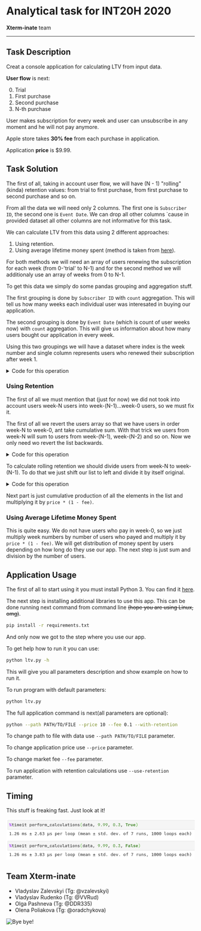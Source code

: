# Analytical task for INT20H 2020

**Xterm-inate** team

---

## Task Description

Creat a console application for calculating LTV from input data.

**User flow** is next:

0. Trial
1. First purchase
2. Second purchase
3. N-th purchase

User makes subscription for every week and user can unsubscribe in any moment and he will not pay anymore.

Apple store takes **30% fee** from each purchase in application.

Application **price** is $9.99.

## Task Solution

The first of all, taking in account user flow, we will have (N - 1) "rolling" (kinda) retention values: from trial to first purchase, from first purchase to second purchase and so on.

From all the data we will need only 2 columns. The first one is `Subscriber ID`, the second one is `Event Date`. We can drop all other columns \`cause in provided dataset all other columns are not informative for this task.

We can calculate LTV from this data using 2 different approaches:

1. Using retention.
2. Using average lifetime money spent (method is taken from [here](https://www.thebalancesmb.com/how-to-calculate-the-lifetime-value-of-a-customer-4173824)).

For both methods we will need an array of users renewing the subscription for each week (from 0-'trial' to N-1) and for the second method we will additionaly use an array of weeks from 0 to N-1.

To get this data we simply do some pandas grouping and aggregation stuff.

The first grouping is done by `Subscriber ID` with `count` aggregation. This will tell us how many weeks each individual user was interesated in buying our application.

The second grouping is done by `Event Date` (which is count of user weeks now) with `count` aggregation. This will give us information about how many users bought our application in every week.

Using this two groupings we will have a dataset where index is the week number and single column represents users who renewed their subscription after week 1.

<details>
    <summary>Code for this operation</summary>
    ```python
    data = (data
            .groupby(by="Subscriber ID").count()
            .reset_index()
            .groupby(by="Event Date").count()
            .sort_index()
            )["Subscriber ID"]
    weeks, user_counts = data.index.values - 1, data.values
    ```
</details>

### Using Retention

The first of all we must mention that (just for now) we did not took into account users week-N users into week-(N-1)...week-0 users, so we must fix it.

The first of all we revert the users array so that we have users in order week-N to week-0, ant take cumulative sum. With that trick we users from week-N will sum to users from week-(N-1), week-(N-2) and so on. Now we only need wo revert the list backwards.

<details>
    <summary>Code for this operation</summary>
    ```python
    users = user_counts[::-1].cumsum()[::-1]
    ```
</details>

To calculate rolling retention we should divide users from week-N to week-(N-1). To do that we just shift our list to left and divide it by itself original.

<details>
    <summary>Code for this operation</summary>
    ```python
    users[1:] / users[0:-1]
    ```
</details>

Next part is just cumulative production of all the elements in the list and multiplying it by `price * (1 - fee)`.

### Using Average Lifetime Money Spent

This is quite easy. We do not have users who pay in week-0, so we just multiply week numbers by number of users who payed and multiply it by `price * (1 - fee)`. We will get distribution of money spent by users depending on how long do they use our app. The next step is just sum and division by the number of users.

## Application Usage

The first of all to start using it you must install Python 3. You can find it [here](https://www.python.org/downloads/).

The next step is installing additional libraries to use this app. This can be done running next command from command line ~~(hope you are using Linux, omg)~~.

```bash
pip install -r requirements.txt
```

And only now we got to the step where you use our app.

To get help how to run it you can use:

```bash
python ltv.py -h
```

This will give you all parameters description and show example on how to run it.

To run program with default parameters:

```bash
python ltv.py
```

The full application command is next(all parameters are optional):

```bash
python --path PATH/TO/FILE --price 10 --fee 0.1 --with-retention
```

To change path to file with data use `--path PATH/TO/FILE` parameter.

To change application price use `--price` parameter.

To change market fee `--fee` parameter.

To run application with retention calculations use `--use-retention` parameter.

## Timing

This stuff is freaking fast. Just look at it!

![Here must be all the time stuff but it is lost. Come back later, please.](./static/timing.png)

## Team Xterm-inate

- Vladyslav Zalevskyi (Tg: @vzalevskyi)
- Vladyslav Rudenko (Tg: @VVRud)
- Olga Pashneva (Tg: @DDR335)
- Olena Poliakova (Tg: @oradchykova)

![Bye bye!](https://media.giphy.com/media/1xucXbDnMIYkU/giphy.gif)
